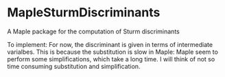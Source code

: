 # MapleSturmDiscriminants
A Maple package for the computation of Sturm discriminants

To implement: For now, the discriminant is given in terms of
intermediate varialbes. This is because the substitution is slow in
Maple: Maple seem to perform some simplifications, which take a long
time. I will think of not so time consuming substitution and
simplification.